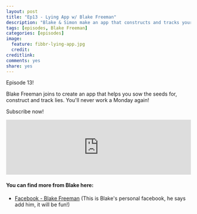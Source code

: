 ```yaml
---
layout: post
title: "Ep13 - Lying App w/ Blake Freeman"
description: "Blake & Simon make an app that constructs and tracks your lies"
tags: [episodes, Blake Freeman]
categories: [episodes]
image:
  feature: fibbr-lying-app.jpg
  credit: 
creditlink:
comments: yes
share: yes
---
```


Episode 13!

Blake Freeman joins to create an app that helps you sow the seeds for, construct and track lies. You'll never work a Monday again!

Subscribe now!


<iframe src="https://www.omnycontent.com/w/player/?orgId=f74cc2ac-5cea-4914-99d8-a67c008ca26e&programId=df7f3c35-9d13-4dc2-baa6-a67c008d8993&clipId=816939cc-ade7-4cb9-a3d0-a6a00065c425" width="100%" height="150px" frameborder="0"></iframe>

#### You can find more from Blake here:

+ [Facebook - Blake Freeman](https://www.facebook.com/blake.freeman.545) (This is Blake's personal facebook, he says add him, it will be fun!)